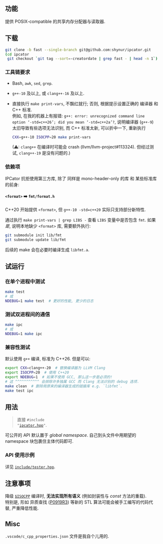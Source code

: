 ## 功能

提供 POSIX-compatible 的共享内存分配器与读取器.

## 下载

```bash
git clone -b fast --single-branch git@github.com:shynur/ipcator.git
(cd ipcator
 git checkout `git tag --sort=-creatordate | grep fast - | head -n 1`)
```

### 工具链要求

- Bash, `awk`, `sed`, `grep`.

- `g++-10` 及以上, 或 `clang++-16` 及以上.

- 直接执行 `make print-vars`, 不飘红就行; 否则, 根据提示设置正确的 编译器 和 C++ 标准.  <br />
  例如, 在我的机器上有报错: `g++: error: unrecognized command line option ‘-std=c++26’; did you mean ‘-std=c++2a’?`,
  说明编译器 (`g++-9`) 太旧导致有些选项无法识别, 而 C++ 标准太新, 可以折中一下, 重新执行

  ```bash
  CXX=g++-10 ISOCPP=20 make print-vars
  ```

  (⚠: `clang++` 在编译时可能会 crash (llvm/llvm-project#113324).  但经过测试, `clang++-19` 是没有问题的.)

### 依赖项

IPCator 抗拒使用第三方库,
除了 同样是 mono-header-only 的库 和 某些标准库的前身:

#### `<format>` ➡️ `fmt/format.h`

C++20 开始提供 `<format>`, 但 `g++-10 -std=c++20` 实际只支持部分新特性.

通过执行 `make print-vars | grep LIBS -` 查看 `LIBS` 变量中是否包含 `fmt`.
如果*是*, 说明本地缺少 `<format>` 库, 需要额外执行:

```bash
git submodule init lib/fmt
git submodule update lib/fmt
```

后续的 make 会在必要时编译生成 `libfmt.a`.

## 试运行

### 在单个进程中测试

```bash
make test
# 或
NDEBUG=1 make test  # 更好的性能, 更少的日志
```

### 测试双进程间的通信

```bash
make ipc
# 或
NDEBUG=1 make ipc
```

### 兼容性测试

默认使用 `g++` 编译, 标准为 C++26.
但是可以:

```bash
export CXX=clang++-20  # 替换编译器为 LLVM Clang
export ISOCPP=20  # 使用 C++20
export NDEBUG=1  # 如果不使用 GCC, 那么这一步是必须的!
# 这 ^^^^^^^^^^^ 会排除许多独属 GCC 而 Clang 无法识别的 debug 选项.
make clean  # 删除用原来的编译器生成的链接库 e.g. `libfmt`.
make test ipc
```

## 用法

> 直接 <code>#include "<a href="./include/ipcator.hpp">ipcator.hpp</a>"</code>.

可公开的 API 默认置于 *global namespace*.
自己到头文件中用期望的 namespace 块包裹住主体代码即可.

### API 使用示例

详见 [`include/tester.hpp`](./include/tester.hpp).

## 注意事项

降级 [`$ISOCPP`](###### "-std=c++$ISOCPP") 编译时, **无法实现所有语义** (例如封装性与 *const* 方法的重载).  <br />
特别是, 形如 异质查找 ([P0919R3](https://www.open-std.org/jtc1/sc22/wg21/docs/papers/2018/p0919r3.html)) 等新的 STL 算法可能会被手工编写的代码代替, 严重降低性能.

## Misc

`.vscode/c_cpp_properties.json` 文件是我自个儿用的.
